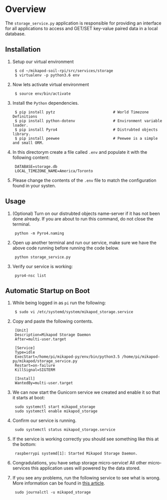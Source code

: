 # Overview
The ``storage_service.py`` application is responsible for providing an interface for all applications to access and GET/SET key-value paired data in a local database.

## Installation

1. Setup our virtual environment

        $ cd ~/mikapod-soil-rpi/src/services/storage
        $ virtualenv -p python3.6 env

2. Now lets activate virtual environment

        $ source env/bin/activate

3. Install the ``Python`` dependencies.

        $ pip install pytz                          # World Timezone Definitions
        $ pip install python-dotenv                 # Environment variable loader.
        $ pip install Pyro4                         # Distrubted objects library.
        $ pip install peewee                        # Peewee is a simple and small ORM.

4. In this directorym create a file called ``.env`` and populate it with the following content:

        DATABASE=storage.db
        LOCAL_TIMEZONE_NAME=America/Toronto

5. Please change the contents of the ``.env`` file to match the configuration found in your systen.


## Usage


1. (Optional) Turn on our distrubted objects name-server if it has not been done already. If you are about to run this command, do not close the terminal.

        python -m Pyro4.naming

2. Open up another terminal and run our service, make sure we have the above code running before running the code below.

        python storage_service.py

3. Verify our service is working:

        pyro4-nsc list

##  Automatic Startup on Boot

1. While being logged in as ``pi`` run the following:

        $ sudo vi /etc/systemd/system/mikapod_storage.service

2. Copy and paste the following contents.

        [Unit]
        Description=Mikapod Storage Daemon
        After=multi-user.target

        [Service]
        Type=idle
        ExecStart=/home/pi/mikapod-py/env/bin/python3.5 /home/pi/mikapod-py/mikapod/storage_service.py
        Restart=on-failure
        KillSignal=SIGTERM

        [Install]
        WantedBy=multi-user.target


3. We can now start the Gunicorn service we created and enable it so that it starts at boot:

        sudo systemctl start mikapod_storage
        sudo systemctl enable mikapod_storage

4. Confirm our service is running.

        sudo systemctl status mikapod_storage.service

5. If the service is working correctly you should see something like this at the bottom:

        raspberrypi systemd[1]: Started Mikapod Storage Daemon.

6. Congradulations, you have setup storage micro-service! All other micro-services this application uses will powered by the data stored.

7. If you see any problems, run the following service to see what is wrong. More information can be found in [this article](https://unix.stackexchange.com/a/225407).

        sudo journalctl -u mikapod_storage
